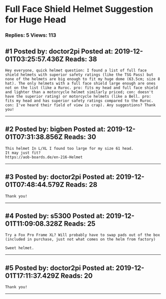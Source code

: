# Full Face Shield Helmet Suggestion for Huge Head

### Replies: 5 Views: 113

## \#1 Posted by: doctor2pi Posted at: 2019-12-01T03:25:57.436Z Reads: 38

```
Hey everyone, quick helmet question: I found a list of full face shield helmets with superior safety ratings (like the TSG Pass) but none of the helmets are big enough to fit my huge dome (63.5cm; size 8 hat). The only helmets with a full face shield large enough are ones not on the list (like a Ruroc. pro: fits my head and full face shield and lighter than a motorcycle helmet similarly priced; con: doesn't have the superior rating) or motorcycle helmets (like a Bell. pro: fits my head and has superior safety ratings compared to the Ruroc. con: I've heard their field of view is crap). Any suggestions? Thank you!
```

---
## \#2 Posted by: bigben Posted at: 2019-12-01T07:31:38.856Z Reads: 30

```
This helmet In L/XL I found too large for my size 61 head.
It may just fit?
https://aob-boards.de/en-216-Helmet
```

---
## \#3 Posted by: doctor2pi Posted at: 2019-12-01T07:48:44.579Z Reads: 28

```
Thank you!
```

---
## \#4 Posted by: s5300 Posted at: 2019-12-01T11:09:08.328Z Reads: 25

```
Try a Fox Pro Frame XL? Will probably have to swap pads out of the box (included in purchase, just not what comes on the helm from factory)

Sweet helmet.
```

---
## \#5 Posted by: doctor2pi Posted at: 2019-12-01T17:11:37.429Z Reads: 20

```
Thank you!
```

---
